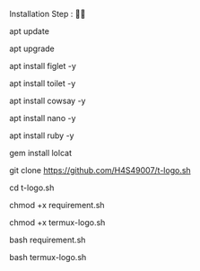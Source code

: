 Installation Step : 🙂😻

apt update

apt upgrade

apt install figlet -y

apt install toilet -y

apt install cowsay -y

apt install nano -y

apt install ruby -y

gem install lolcat

git clone https://github.com/H4S49007/t-logo.sh

cd t-logo.sh

chmod +x requirement.sh

chmod +x termux-logo.sh

bash requirement.sh

bash termux-logo.sh
